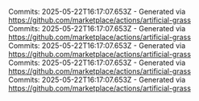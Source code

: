 Commits: 2025-05-22T16:17:07.653Z - Generated via https://github.com/marketplace/actions/artificial-grass
<br>
Commits: 2025-05-22T16:17:07.653Z - Generated via https://github.com/marketplace/actions/artificial-grass
<br>
Commits: 2025-05-22T16:17:07.653Z - Generated via https://github.com/marketplace/actions/artificial-grass
<br>
Commits: 2025-05-22T16:17:07.653Z - Generated via https://github.com/marketplace/actions/artificial-grass
<br>
Commits: 2025-05-22T16:17:07.653Z - Generated via https://github.com/marketplace/actions/artificial-grass
<br>
